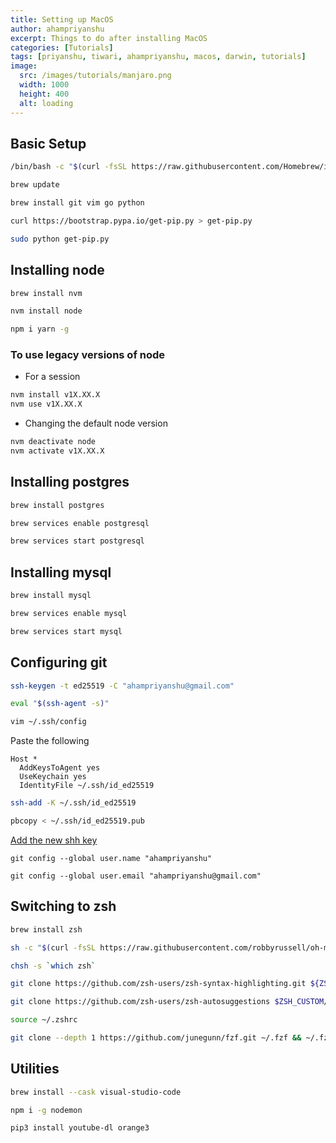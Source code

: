 ```yaml
---
title: Setting up MacOS
author: ahampriyanshu
excerpt: Things to do after installing MacOS
categories: [Tutorials]
tags: [priyanshu, tiwari, ahampriyanshu, macos, darwin, tutorials]
image:
  src: /images/tutorials/manjaro.png
  width: 1000
  height: 400
  alt: loading
---
```


## Basic Setup

```bash
/bin/bash -c "$(curl -fsSL https://raw.githubusercontent.com/Homebrew/install/HEAD/install.sh)"

brew update

brew install git vim go python

curl https://bootstrap.pypa.io/get-pip.py > get-pip.py

sudo python get-pip.py
```

## Installing node 

```bash
brew install nvm

nvm install node

npm i yarn -g
```

### To use legacy versions of node

* For a session

```bash
nvm install v1X.XX.X
nvm use v1X.XX.X
```

* Changing the default node version

```bash
nvm deactivate node
nvm activate v1X.XX.X
```

## Installing postgres

```bash
brew install postgres

brew services enable postgresql

brew services start postgresql
```

## Installing mysql

```bash
brew install mysql

brew services enable mysql

brew services start mysql
```

## Configuring git

```bash
ssh-keygen -t ed25519 -C "ahampriyanshu@gmail.com"

eval "$(ssh-agent -s)"

vim ~/.ssh/config
```

Paste the following

```
Host *
  AddKeysToAgent yes
  UseKeychain yes
  IdentityFile ~/.ssh/id_ed25519
```

```bash
ssh-add -K ~/.ssh/id_ed25519

pbcopy < ~/.ssh/id_ed25519.pub
```

[Add the new shh key](https://github.com/settings/ssh/new)

```
git config --global user.name "ahampriyanshu"

git config --global user.email "ahampriyanshu@gmail.com"
```

## Switching to zsh

```bash
brew install zsh

sh -c "$(curl -fsSL https://raw.githubusercontent.com/robbyrussell/oh-my-zsh/master/tools/install.sh)"

chsh -s `which zsh`

git clone https://github.com/zsh-users/zsh-syntax-highlighting.git ${ZSH_CUSTOM:-~/.oh-my-zsh/custom}/plugins/zsh-syntax-highlighting

git clone https://github.com/zsh-users/zsh-autosuggestions $ZSH_CUSTOM/plugins/zsh-autosuggestions

source ~/.zshrc

git clone --depth 1 https://github.com/junegunn/fzf.git ~/.fzf && ~/.fzf/install
```

## Utilities

```bash
brew install --cask visual-studio-code

npm i -g nodemon

pip3 install youtube-dl orange3
```